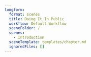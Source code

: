 ```yaml
---
longform:
  format: scenes
  title: Doing It In Public
  workflow: Default Workflow
  sceneFolder: /
  scenes:
    - Introduction
  sceneTemplate: templates/chapter.md
  ignoredFiles: []
---
```

